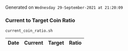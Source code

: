 Generated on `Wednesday 29-September-2021 at 21:20:09`

### Current to Target Coin Ratio
`current_coin_ratio.sh`

Date|Current|Target|Ratio
---|---|---|---

